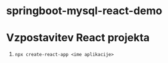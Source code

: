 # springboot-mysql-react-demo

# Vzpostavitev React projekta
 1. `npx create-react-app <ime aplikacije>`
 
